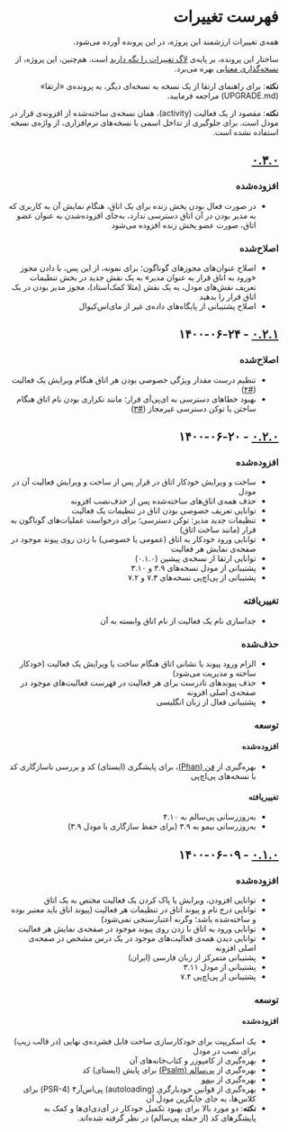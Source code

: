 <div dir="rtl">

# فهرست تغییرات

همه‌ی تغییرات ارزشمند این پروژه، در این‌ پرونده آورده می‌شود.

ساختار این پرونده، بر پایه‌ی [لاگ تغییرات را نگه دارید](https://keepachangelog.com/fa-IR/1.0.0) است. هم‌چنین، این پروژه، از [نسخه‌گذاری معنایی](https://semver.org/lang/fa/) بهره می‌برد.

**نکته**: برای راهنمای ارتقا از یک نسخه به نسخه‌ای دیگر، به پرونده‌ی «ارتقا» (UPGRADE.md) مراجعه فرمایید.

**نکته**: مقصود از یک فعالیت (activity)، همان نسخه‌ی ساخته‌شده از افزونه‌ی قرار در مودل است. برای جلوگیری از تداخل اسمی با نسخه‌های نرم‌افزاری، از واژه‌ی نسخه استفاده نشده است.

## [۰.۳.۰][]

### افزوده‌شده

-   در صورت فعال بودن پخش زنده برای یک اتاق، هنگام نمایش آن به کاربری که به مدیر بودن در آن اتاق دسترسی ندارد، به‌جای افزوده‌شدن به عنوان عضو اتاق، صورت عضو پخش زنده افزوده می‌شود

### اصلاح‌شده

-   اصلاح عنوان‌های مجوزهای گوناگون؛ برای نمونه، از این پس، با دادن مجوز «ورود به اتاق قرار به عنوان مدیر» به یک نقش جدید در بخش تنظیمات تعریف نقش‌های مودل، به یک نقش (مثلا کمک‌استاد)، مجوز مدیر بودن در یک اتاق قرار را بدهید
-   اصلاح پشتیبانی از پایگاه‌های داده‌ی غیر از مای‌اس‌کیو‌ال

## [۰.۲.۱][] - ۱۴۰۰-۰۶-۲۴

### اصلاح‌شده

-   تنظیم درست مقدار ویژگی خصوصی بودن هر اتاق هنگام ویرایش یک فعالیت ([#۴](https://github.com/gharar/moodle-mod-gharar/issues/4))
-   بهبود خطاهای دسترسی به ای‌پی‌آی قرار؛ مانند تکراری بودن نام اتاق هنگام ساختن یا توکن دسترسی غیرمجاز ([#۳](https://github.com/gharar/moodle-mod-gharar/issues/3))

## [۰.۲.۰][] - ۱۴۰۰-۰۶-۲۰

### افزوده‌شده

-   ساخت و ویرایش خودکار اتاق در قرار پس از ساخت و ویرایش فعالیت آن در مودل
-   حذف همه‌ی اتاق‌های ساخته‌شده پس از حذف‌نصب افزونه
-   توانایی تعریف خصوصی بودن اتاق در تنظیمات یک فعالیت
-   تنظیمات جدید مدیر: توکن دسترسی؛ برای درخواست عملیات‌های گوناگون به قرار (مانند ساخت اتاق)
-   توانایی ورود خودکار به اتاق (عمومی یا خصوصی) با زدن روی پیوند موجود در صفحه‌ی نمایش هر فعالیت
-   توانایی ارتقا از نسخه‌ی پیشین (۰.۱.۰)
-   پشتیبانی از مودل نسخه‌های ۳.۹ و ۳.۱۰
-   پشتیبانی از پی‌اچ‌پی نسخه‌های ۷.۳ و ۷.۲

### تغییریافته

-   جداسازی نام یک فعالیت از نام اتاق وابسته به آن

### حذف‌شده

-   الزام ورود پیوند یا نشانی اتاق هنگام ساخت یا ویرایش یک فعالیت (خودکار ساخته و مدیریت می‌شود)
-   حذف پیوندهای نادرست برای هر فعالیت در فهرست فعالیت‌های موجود در صفحه‌ی اصلی افزونه
-   پشتیبانی فعال از زبان انگلیسی

### توسعه

#### افزوده‌شده

-   بهره‌گیری از [فن (Phan)](https://github.com/phan/phan)، برای پایشگری (ایستای) کد و بررسی ناسازگاری کد با نسخه‌های پی‌اچ‌پی

#### تغییریافته

-   به‌روزرسانی پی‌سالم به ۴.۱۰
-   به‌روزرسانی بیمو به ۳.۹ (برای حفظ سازگاری با مودل ۳.۹)

## [۰.۱.۰][] - ۱۴۰۰-۰۶-۰۹

### افزوده‌شده

-   توانایی افزودن، ویرایش یا پاک کردن یک فعالیت مختص به یک اتاق
-   توانایی درج نام و پیوند اتاق در تنظیمات هر فعالیت (پیوند اتاق باید معتبر بوده و ساخته‌شده باشد؛ وگرنه اعتبارسنجی نمی‌شود)
-   توانایی ورود به اتاق با زدن روی پیوند موجود در صفحه‌ی نمایش هر فعالیت
-   توانایی دیدن همه‌ی فعالیت‌های موجود در یک درس مشخص در صفحه‌ی اصلی افزونه
-   پشتیبانی متمرکز از زبان فارسی (ایران)
-   پشتیبانی از مودل ۳.۱۱
-   پشتیبانی از پی‌اچ‌پی ۷.۴

### توسعه

#### افزوده‌شده

-   یک اسکریپت برای خودکارسازی ساخت فایل فشرده‌ی نهایی (در قالب زیپ) برای نصب در مودل
-   بهره‌گیری از کامپوزر و کتاب‌خانه‌های آن
-   بهره‌گیری از [پی‌سالم (Psalm)](https://github.com/vimeo/psalm) برای پایش (ایستای) کد
-   بهره‌گیری از [بیمو](https://github.com/machitgarha/bimoo)
-   بهره‌گیری از قوانین خودبارگریِ (autoloading) پی‌اس‌آر۴ (PSR-4) برای کلاس‌ها، به جای جایگزین مودل آن
-   **نکته**: دو مورد بالا برای بهبود تکمیل خودکار در آی‌دی‌ای‌ها و کمک به پایشگرهای کد (از جمله پی‌سالم) در نظر گرفته شده‌اند.

[۰.۳.۰]: https://github.com/machitgarha/moodle-mod-gharar/compare/0.2.1...HEAD
[۰.۲.۱]: https://github.com/machitgarha/moodle-mod-gharar/compare/0.2.0...0.2.1
[۰.۲.۰]: https://github.com/machitgarha/moodle-mod-gharar/compare/0.1.0...0.2.0
[۰.۱.۰]: https://github.com/machitgarha/moodle-mod-gharar/compare/0.1.0-alpha.1...0.1.0

</div>
